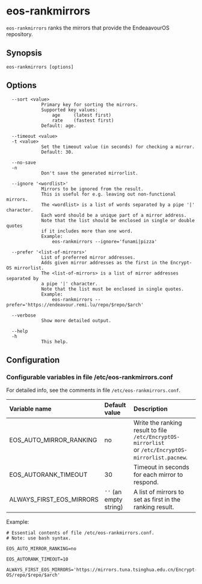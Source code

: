 # eos-rankmirrors

`eos-rankmirrors` ranks the mirrors that provide the EndeaavourOS repository.<br>

## Synopsis
```
eos-rankmirrors [options]
```

## Options
```
  --sort <value>
             Primary key for sorting the mirrors.
             Supported key values:
                 age     (latest first)
                 rate    (fastest first)
             Default: age.

  --timeout <value>
  -t <value>
             Set the timeout value (in seconds) for checking a mirror.
             Default: 30.

  --no-save
  -n
             Don't save the generated mirrorlist.

  --ignore '<wordlist>'
             Mirrors to be ignored from the result.
             This is useful for e.g. leaving out non-functional mirrors.
             The <wordlist> is a list of words separated by a pipe '|' character.
             Each word should be a unique part of a mirror address.
             Note that the list should be enclosed in single or double quotes
             if it includes more than one word.
             Example:
                 eos-rankmirrors --ignore='funami|pizza'

  --prefer '<list-of-mirrors>'
             List of preferred mirror addresses.
             Adds given mirror addresses as the first in the Encrypt-OS mirrorlist.
             The <list-of-mirrors> is a list of mirror addresses separated by
             a pipe '|' character.
             Note that the list must be enclosed in single quotes.
             Example:
                 eos-rankmirrors --prefer='https://endeavour.remi.lu/repo/$repo/$arch'

  --verbose
             Show more detailed output.

  --help
  -h
             This help.
```
## Configuration

### Configurable variables in file /etc/eos-rankmirrors.conf

For detailed info, see the comments in file `/etc/eos-rankmirrors.conf`.<br>

Variable name | Default value | Description
:---- | :---- | :----
EOS_AUTO_MIRROR_RANKING | no | Write the ranking result to file `/etc/EncryptOS-mirrorlist`<br>or `/etc/EncryptOS-mirrorlist.pacnew`.
EOS_AUTORANK_TIMEOUT | 30 | Timeout in seconds for each mirror to respond.
ALWAYS_FIRST_EOS_MIRRORS | `''` (an empty string) | A list of mirrors to set as first in the ranking result.


Example:
```
# Essential contents of file /etc/eos-rankmirrors.conf.
# Note: use bash syntax.

EOS_AUTO_MIRROR_RANKING=no

EOS_AUTORANK_TIMEOUT=10

ALWAYS_FIRST_EOS_MIRRORS='https://mirrors.tuna.tsinghua.edu.cn/Encrypt-OS/repo/$repo/$arch'
```
